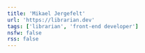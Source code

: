 ```yaml
---
title: 'Mikael Jergefelt'
url: 'https://librarian.dev'
tags: ['librarian', 'front-end developer']
nsfw: false
rss: false
---
```

